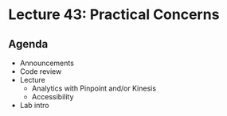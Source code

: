 # Lecture 43: Practical Concerns

## Agenda

- Announcements
- Code review
- Lecture
  - Analytics with Pinpoint and/or Kinesis
  - Accessibility
- Lab intro
